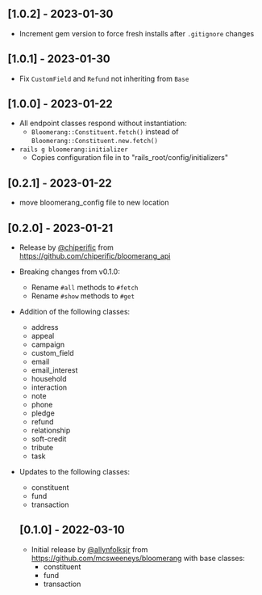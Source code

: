 ## [1.0.2] - 2023-01-30
- Increment gem version to force fresh installs after `.gitignore` changes

## [1.0.1] - 2023-01-30
- Fix `CustomField` and `Refund` not inheriting from `Base`

## [1.0.0] - 2023-01-22
- All endpoint classes respond without instantiation:
  - `Bloomerang::Constituent.fetch()` instead of `Bloomerang::Constituent.new.fetch()`
- `rails g bloomerang:initializer`
  - Copies configuration file in to "rails_root/config/initializers"

## [0.2.1] - 2023-01-22
- move bloomerang_config file to new location

## [0.2.0] - 2023-01-21

- Release by [@chiperific](https://github.com/chiperific/) from https://github.com/chiperific/bloomerang_api
- Breaking changes from v0.1.0:
  - Rename `#all` methods to `#fetch`
  - Rename `#show` methods to  `#get`
- Addition of the following classes:
  - address
  - appeal
  - campaign
  - custom_field
  - email
  - email_interest
  - household
  - interaction
  - note
  - phone
  - pledge
  - refund
  - relationship
  - soft-credit
  - tribute
  - task
- Updates to the following classes:
  - constituent
  - fund
  - transaction

  ## [0.1.0] - 2022-03-10

  - Initial release by [@allynfolksjr](https://github.com/allynfolksjr) from https://github.com/mcsweeneys/bloomerang with base classes:
    - constituent
    - fund
    - transaction
